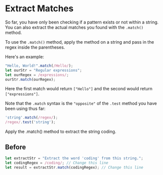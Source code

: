 # Extract Matches
So far, you have only been checking if a pattern exists or not within a string. 
You can also extract the actual matches you found with the `.match()` method.

To use the `.match()` method, apply the method on a string and pass in the regex inside the parentheses.

Here's an example:
```javascript
"Hello, World!".match(/Hello/);
let ourStr = "Regular expressions";
let ourRegex = /expressions/;
ourStr.match(ourRegex);
```
Here the first match would return `["Hello"]` and the second would return `["expressions"]`.

Note that the `.match` syntax is the `"opposite"` of the `.test` method you have been using thus far:
```javascript
'string'.match(/regex/);
/regex/.test('string');
```
Apply the .match() method to extract the string coding.

## Before
```javascript
let extractStr = "Extract the word 'coding' from this string.";
let codingRegex = /coding/; // Change this line
let result = extractStr.match(codingRegex); // Change this line
```
